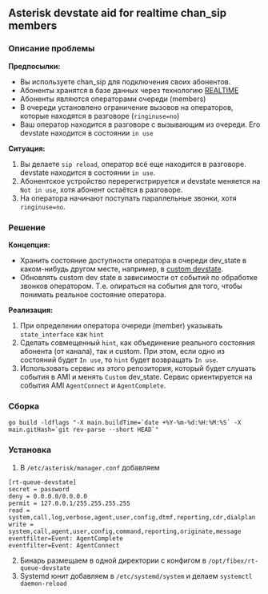 ## Asterisk devstate aid for realtime chan_sip members

### Описание проблемы

**Предпосылки:** 

* Вы используете chan_sip для подключения своих абонентов.
* Абоненты хранятся в базе данных через технологию [REALTIME](https://wiki.asterisk.org/wiki/display/AST/Realtime+Database+Configuration#RealtimeDatabaseConfiguration-RealtimeSIPfriends)
* Абоненты являются операторами очереди (members)
* В очереди установлено ограничение вызовов на операторов, которые находятся в разговоре (`ringinuse=no`)  
* Ваш оператор находится в разговоре с вызывающим из очереди. Его devstate находится в состоянии `in use`

**Ситуация:** 

1. Вы делаете `sip reload`, оператор всё еще находится в разговоре. devstate находится в состоянии `in use`. 
2. Абонентское устройство перерегистрируется и devstate меняется на `Not in use`, хотя абонент остаётся в разговоре.
3. На оператора начинают поступать параллельные звонки, хотя `ringinuse=no`.

### Решение

**Концепция:**

* Хранить состояние доступности оператора в очереди dev_state в каком-нибудь другом месте, например, в [custom devstate](https://wiki.asterisk.org/wiki/display/AST/Device+State#DeviceState-CustomDeviceStates).
* Обновлять custom dev state в зависимости от событий по обработке звонков оператором. Т.е. опираться на события для того,
чтобы понимать реальное состояние оператора.
  
**Реализация:**

1. При определении оператора очереди (member) указывать `state_interface` как `hint`
2. Сделать совмещенный `hint`, как объединение реального состояния абонента (от канала), так и custom. 
При этом, если одно из состояний будет `In use`, то `hint` будет возвращать `In use`.
3. Использовать сервис из этого репозитория, который будет слушать события в AMI и менять `Custom` dev_state.
Сервис ориентируется на события AMI `AgentConnect` и `AgentComplete`. 

### Сборка

```shell
go build -ldflags "-X main.buildTime=`date +%Y-%m-%d:%H:%M:%S` -X main.gitHash=`git rev-parse --short HEAD`"
```

### Установка

1. В `/etc/asterisk/manager.conf` добавляем 
```
[rt-queue-devstate]
secret = password
deny = 0.0.0.0/0.0.0.0
permit = 127.0.0.1/255.255.255.255
read = system,call,log,verbose,agent,user,config,dtmf,reporting,cdr,dialplan
write = system,call,agent,user,config,command,reporting,originate,message
eventfilter=Event: AgentComplete
eventfilter=Event: AgentConnect
```

2. Бинарь размещаем в одной директории с конфигом в `/opt/fibex/rt-queue-devstate`
3. Systemd юнит добавляем в `/etc/systemd/system` и делаем `systemctl daemon-reload`